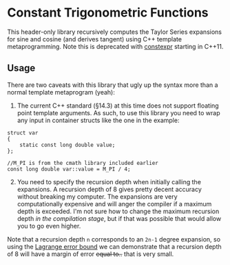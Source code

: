 # Constant Trigonometric Functions

This header-only library recursively computes the Taylor Series expansions for sine and cosine (and derives tangent) using C++ template metaprogramming. Note this is deprecated with [constexpr](https://msdn.microsoft.com/en-us/library/dn956974.aspx) starting in C++11.

## Usage

There are two caveats with this library that ugly up the syntax more than a normal template metaprogram (yeah):
1. The current C++ standard (§14.3) at this time does not support floating point template arguments. As such, to use this library you need to wrap any input in container structs like the one in the example:
```
struct var
{
    static const long double value;
};

//M_PI is from the cmath library included earlier
const long double var::value = M_PI / 4;
```
2. You need to specify the recursion depth when initially calling the expansions. A recursion depth of 8 gives pretty decent accuracy without breaking my computer. The expansions are very computationally expensive and will anger the compiler if a maximum depth is exceeded. I'm not sure how to change the maximum recursion depth *in the compilation stage*, but if that was possible that would allow you to go even higher.

Note that a recursion depth ```n``` corresponds to an ```2n-1``` degree expansion, so using the [Lagrange error bound](https://en.wikipedia.org/wiki/Taylor%27s_theorem) we can demonstrate that a recursion depth of 8 will have a margin of error ~~equal to..~~ that is very small.

